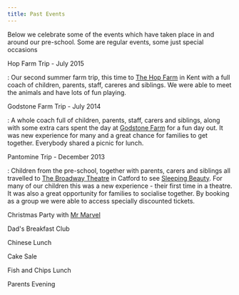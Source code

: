 ```yaml
---
title: Past Events
---
```

Below we celebrate some of the events which have taken place in and around
our pre-school. Some are regular events, some just special occasions

Hop Farm Trip - July 2015

: Our second summer farm trip, this time to [The Hop Farm](http://www.thehopfarm.co.uk/)
in Kent with a full coach of children, parents, staff, careres and siblings. We were able
to meet the animals and have lots of fun playing.

Godstone Farm Trip - July 2014

: A whole coach full of children, parents, staff, carers and siblings, along with some
extra cars spent the day at [Godstone Farm](http://godstonefarm.co.uk/) for a fun day out.
It was new experience for many and a great chance for families to get together. Everybody
shared a picnic for lunch.

Pantomine Trip - December 2013

: Children from the pre-school, together with parents, carers and siblings
all travelled to [The Broadway Theatre](http://broadwaytheatre.org.uk/) in
Catford to see [Sleeping Beauty](http://www.paulholmanassociates.co.uk/showinfo.asp?showID=100071).
For many of our children this was a new experience - their first time in a theatre. It
was also a great opportunity for families to socialise together. By booking as a group
we were able to access specially discounted tickets. 


Christmas Party with [Mr Marvel](http://www.mrmarvel.co.uk/)

Dad's Breakfast Club

Chinese Lunch

Cake Sale

Fish and Chips Lunch

Parents Evening
